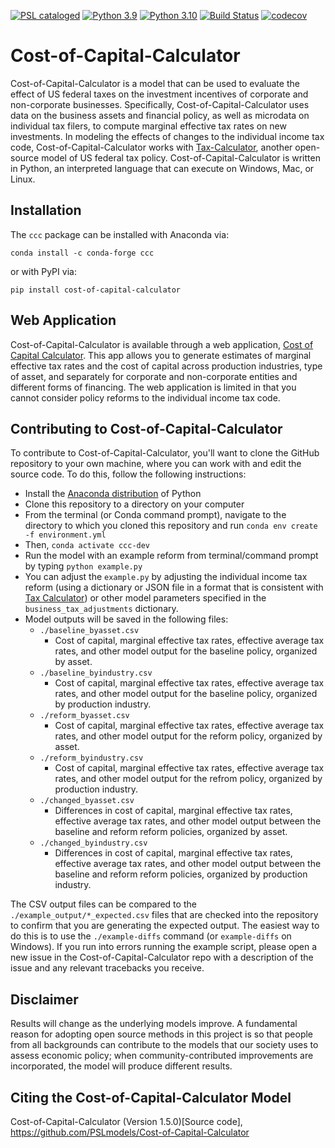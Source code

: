 [![PSL cataloged](https://img.shields.io/badge/PSL-cataloged-a0a0a0.svg)](https://www.PSLmodels.org)
[![Python 3.9](https://img.shields.io/badge/python-3.9-blue.svg)](https://www.python.org/downloads/release/python-3916/)
[![Python 3.10](https://img.shields.io/badge/python-3.10-blue.svg)](https://www.python.org/downloads/release/python-3108/)
[![Build Status](https://travis-ci.org/PSLmodels/Cost-of-Capital-Calculator.svg?branch=master)](https://travis-ci.org/PSLmodels/Cost-of-Capital-Calculator)
[![codecov](https://codecov.io/gh/PSLmodels/Cost-of-Capital-Calculator/branch/master/graph/badge.svg?token=vOrtCdGu1c)](https://codecov.io/gh/PSLmodels/Cost-of-Capital-Calculator)

# Cost-of-Capital-Calculator
Cost-of-Capital-Calculator is a model that can be used to evaluate the effect of US federal taxes on the investment incentives of corporate and non-corporate businesses. Specifically, Cost-of-Capital-Calculator uses data on the business assets and financial policy, as well as microdata on individual tax filers, to compute marginal effective tax rates on new investments. In modeling the effects of changes to the individual income tax code, Cost-of-Capital-Calculator works with [Tax-Calculator](https://github.com/PSLmodels/tax-calculator), another open-source model of US federal tax policy. Cost-of-Capital-Calculator is written in Python, an interpreted language that can execute on Windows, Mac, or Linux.

## Installation

The `ccc` package can be installed with Anaconda via:

```conda install -c conda-forge ccc```

or with PyPI via:

```pip install cost-of-capital-calculator ```

## Web Application

Cost-of-Capital-Calculator is available through a web application, [Cost of Capital Calculator](https://compute.studio/PSLmodels/Cost-of-Capital-Calculator/). This app allows you to generate estimates of marginal effective tax rates and the cost of capital across production industries, type of asset, and separately for corporate and non-corporate
entities and different forms of financing. The web application is limited in that you cannot consider policy reforms to the individual income tax code.

## Contributing to Cost-of-Capital-Calculator

To contribute to Cost-of-Capital-Calculator, you'll want to clone the GitHub repository to your own machine, where you can work with and edit the source code. To do this, follow the following instructions:
* Install the [Anaconda distribution](https://www.anaconda.com/distribution/) of Python
* Clone this repository to a directory on your computer
* From the terminal (or Conda command prompt), navigate to the directory to which you cloned this repository and run `conda env create -f environment.yml`
* Then, `conda activate ccc-dev`
* Run the model with an example reform from terminal/command prompt by typing `python example.py`
* You can adjust the `example.py` by adjusting the individual income tax reform (using a dictionary or JSON file in a format that is consistent with [Tax Calculator](https://github.com/PSLmodels/Tax-Calculator)) or other model parameters specified in the `business_tax_adjustments` dictionary.
* Model outputs will be saved in the following files:
  * `./baseline_byasset.csv`
    * Cost of capital, marginal effective tax rates, effective average tax rates, and other model output for the baseline policy, organized by asset.
  * `./baseline_byindustry.csv`
    * Cost of capital, marginal effective tax rates, effective average tax rates, and other model output for the baseline policy, organized by production industry.
  * `./reform_byasset.csv`
    * Cost of capital, marginal effective tax rates, effective average tax rates, and other model output for the reform policy, organized by asset.
  * `./reform_byindustry.csv`
    * Cost of capital, marginal effective tax rates, effective average tax rates, and other model output for the refrom policy, organized by production industry.
  * `./changed_byasset.csv`
    * Differences in cost of capital, marginal effective tax rates, effective average tax rates, and other model output between the baseline and reform reform policies, organized by asset.
  * `./changed_byindustry.csv`
    * Differences in cost of capital, marginal effective tax rates, effective average tax rates, and other model output between the baseline and reform reform policies, organized by production industry.

The CSV output files can be compared to the `./example_output/*_expected.csv` files that are checked into the repository to confirm that you are generating the expected output.  The easiest way to do this is to use the `./example-diffs` command (or `example-diffs` on Windows).  If you run into errors running the example script, please open a new issue in the Cost-of-Capital-Calculator repo with a description of the issue and any relevant tracebacks you receive.


## Disclaimer
Results will change as the underlying models improve. A fundamental reason for adopting open source methods in this project is so that people from all backgrounds can contribute to the models that our society uses to assess economic policy; when community-contributed improvements are incorporated, the model will produce different results.


## Citing the Cost-of-Capital-Calculator Model
Cost-of-Capital-Calculator (Version 1.5.0)[Source code], https://github.com/PSLmodels/Cost-of-Capital-Calculator
